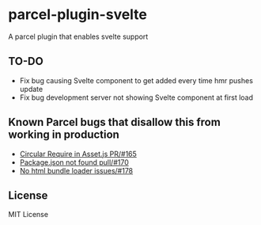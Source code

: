 # parcel-plugin-svelte
A parcel plugin that enables svelte support

## TO-DO
* Fix bug causing Svelte component to get added every time hmr pushes update
* Fix bug development server not showing Svelte component at first load


## Known Parcel bugs that disallow this from working in production
* [Circular Require in Asset.js PR/#165](https://github.com/parcel-bundler/parcel/pull/165)
* [Package.json not found pull/#170](https://github.com/parcel-bundler/parcel/pull/170)
* [No html bundle loader issues/#178](https://github.com/parcel-bundler/parcel/issues/178)

## License
MIT License